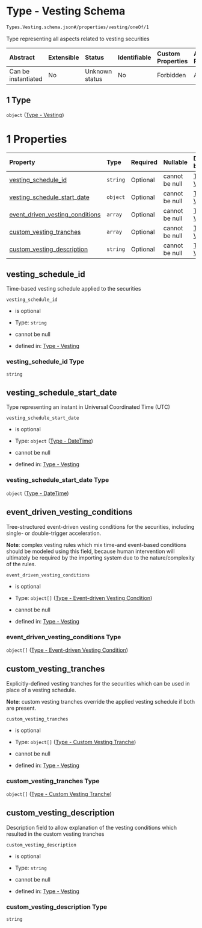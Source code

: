 # Type - Vesting Schema

```txt
Types.Vesting.schema.json#/properties/vesting/oneOf/1
```

Type representing all aspects related to vesting securities

| Abstract            | Extensible | Status         | Identifiable | Custom Properties | Additional Properties | Access Restrictions | Defined In                                                                                  |
| :------------------ | :--------- | :------------- | :----------- | :---------------- | :-------------------- | :------------------ | :------------------------------------------------------------------------------------------ |
| Can be instantiated | No         | Unknown status | No           | Forbidden         | Allowed               | none                | [PlanSecurities.schema.json*](../objects/PlanSecurities.schema.json "open original schema") |

## 1 Type

`object` ([Type - Vesting](plansecurities-properties-vesting-oneof-type---vesting.md))

# 1 Properties

| Property                                                            | Type     | Required | Nullable       | Defined by                                                                                                                                                       |
| :------------------------------------------------------------------ | :------- | :------- | :------------- | :--------------------------------------------------------------------------------------------------------------------------------------------------------------- |
| [vesting_schedule_id](#vesting_schedule_id)                         | `string` | Optional | cannot be null | [Type - Vesting](vesting-properties-vesting_schedule_id.md "Types.Vesting.schema.json#/properties/vesting_schedule_id")                                          |
| [vesting_schedule_start_date](#vesting_schedule_start_date)         | `object` | Optional | cannot be null | [Type - Vesting](issuer-properties-type---datetime.md "Types.DateTime.schema.json#/properties/vesting_schedule_start_date")                                      |
| [event_driven_vesting_conditions](#event_driven_vesting_conditions) | `array`  | Optional | cannot be null | [Type - Vesting](vesting-properties-vesting-type---eventdrivenvestingcondition-array.md "Types.Vesting.schema.json#/properties/event_driven_vesting_conditions") |
| [custom_vesting_tranches](#custom_vesting_tranches)                 | `array`  | Optional | cannot be null | [Type - Vesting](vesting-properties-vesting-type---customvestingtranche-array.md "Types.Vesting.schema.json#/properties/custom_vesting_tranches")                |
| [custom_vesting_description](#custom_vesting_description)           | `string` | Optional | cannot be null | [Type - Vesting](vesting-properties-custom_vesting_description.md "Types.Vesting.schema.json#/properties/custom_vesting_description")                            |

## vesting_schedule_id

Time-based vesting schedule applied to the securities

`vesting_schedule_id`

*   is optional

*   Type: `string`

*   cannot be null

*   defined in: [Type - Vesting](vesting-properties-vesting_schedule_id.md "Types.Vesting.schema.json#/properties/vesting_schedule_id")

### vesting_schedule_id Type

`string`

## vesting_schedule_start_date

Type representing an instant in Universal Coordinated Time (UTC)

`vesting_schedule_start_date`

*   is optional

*   Type: `object` ([Type - DateTime](issuer-properties-type---datetime.md))

*   cannot be null

*   defined in: [Type - Vesting](issuer-properties-type---datetime.md "Types.DateTime.schema.json#/properties/vesting_schedule_start_date")

### vesting_schedule_start_date Type

`object` ([Type - DateTime](issuer-properties-type---datetime.md))

## event_driven_vesting_conditions

Tree-structured event-driven vesting conditions for the securities, including single- or double-trigger acceleration.

**Note**: complex vesting rules which mix time-and event-based conditions should be modeled using this field, because human intervention will ultimately be required by the importing system due to the nature/complexity of the rules.

`event_driven_vesting_conditions`

*   is optional

*   Type: `object[]` ([Type - Event-driven Vesting Condition](vesting-properties-vesting-type---eventdrivenvestingcondition-array-type---event-driven-vesting-condition.md))

*   cannot be null

*   defined in: [Type - Vesting](vesting-properties-vesting-type---eventdrivenvestingcondition-array.md "Types.Vesting.schema.json#/properties/event_driven_vesting_conditions")

### event_driven_vesting_conditions Type

`object[]` ([Type - Event-driven Vesting Condition](vesting-properties-vesting-type---eventdrivenvestingcondition-array-type---event-driven-vesting-condition.md))

## custom_vesting_tranches

Explicitly-defined vesting tranches for the securities which can be used in place of a vesting schedule.

**Note**: custom vesting tranches override the applied vesting schedule if both are present.

`custom_vesting_tranches`

*   is optional

*   Type: `object[]` ([Type - Custom Vesting Tranche](vesting-properties-vesting-type---customvestingtranche-array-type---custom-vesting-tranche.md))

*   cannot be null

*   defined in: [Type - Vesting](vesting-properties-vesting-type---customvestingtranche-array.md "Types.Vesting.schema.json#/properties/custom_vesting_tranches")

### custom_vesting_tranches Type

`object[]` ([Type - Custom Vesting Tranche](vesting-properties-vesting-type---customvestingtranche-array-type---custom-vesting-tranche.md))

## custom_vesting_description

Description field to allow explanation of the vesting conditions which resulted in the custom vesting tranches

`custom_vesting_description`

*   is optional

*   Type: `string`

*   cannot be null

*   defined in: [Type - Vesting](vesting-properties-custom_vesting_description.md "Types.Vesting.schema.json#/properties/custom_vesting_description")

### custom_vesting_description Type

`string`
